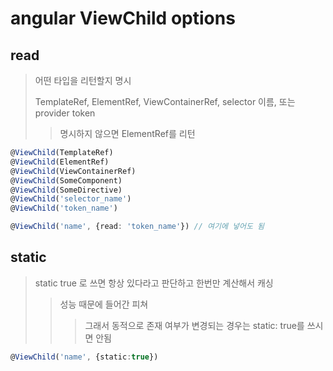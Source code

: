 # angular ViewChild options

## read

> 어떤 타입을 리턴할지 명시
>
> TemplateRef, ElementRef, ViewContainerRef, selector 이름, 또는 provider token
>
> > 명시하지 않으면 ElementRef를 리턴

```ts
@ViewChild(TemplateRef)
@ViewChild(ElementRef)
@ViewChild(ViewContainerRef)
@ViewChild(SomeComponent)
@ViewChild(SomeDirective)
@ViewChild('selector_name')
@ViewChild('token_name')

@ViewChild('name', {read: 'token_name'}) // 여기에 넣어도 됨
```

## static

> static true 로 쓰면 항상 있다라고 판단하고 한번만 계산해서 캐싱
>
> > 성능 때문에 들어간 피쳐
> >
> > > 그래서 동적으로 존재 여부가 변경되는 경우는 static: true를 쓰시면 안됨

```ts
@ViewChild('name', {static:true})
```
